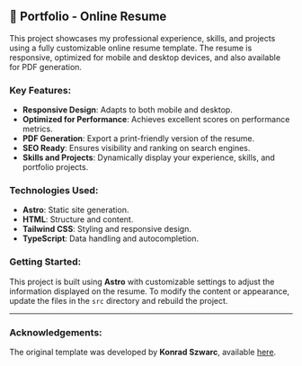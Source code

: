 ## 💼 Portfolio - Online Resume

This project showcases my professional experience, skills, and projects using a fully customizable online resume template. The resume is responsive, optimized for mobile and desktop devices, and also available for PDF generation.

### Key Features:
- **Responsive Design**: Adapts to both mobile and desktop.
- **Optimized for Performance**: Achieves excellent scores on performance metrics.
- **PDF Generation**: Export a print-friendly version of the resume.
- **SEO Ready**: Ensures visibility and ranking on search engines.
- **Skills and Projects**: Dynamically display your experience, skills, and portfolio projects.

### Technologies Used:
- **Astro**: Static site generation.
- **HTML**: Structure and content.
- **Tailwind CSS**: Styling and responsive design.
- **TypeScript**: Data handling and autocompletion.

### Getting Started:
This project is built using **Astro** with customizable settings to adjust the information displayed on the resume. To modify the content or appearance, update the files in the `src` directory and rebuild the project.


---

### Acknowledgements:
The original template was developed by **Konrad Szwarc**, available [here](https://github.com/KonradSzwarc/devscard).
